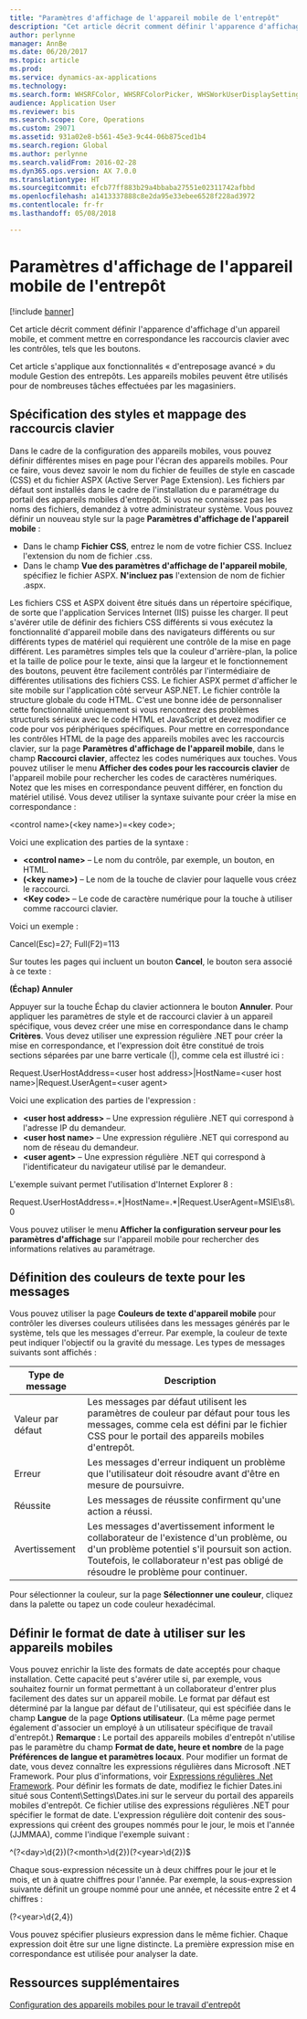 ```yaml
---
title: "Paramètres d'affichage de l'appareil mobile de l'entrepôt"
description: "Cet article décrit comment définir l'apparence d'affichage d'un appareil mobile, et comment mettre en correspondance les raccourcis clavier avec les contrôles, tels que les boutons."
author: perlynne
manager: AnnBe
ms.date: 06/20/2017
ms.topic: article
ms.prod: 
ms.service: dynamics-ax-applications
ms.technology: 
ms.search.form: WHSRFColor, WHSRFColorPicker, WHSWorkUserDisplaySettings
audience: Application User
ms.reviewer: bis
ms.search.scope: Core, Operations
ms.custom: 29071
ms.assetid: 931a02e8-b561-45e3-9c44-06b875ced1b4
ms.search.region: Global
ms.author: perlynne
ms.search.validFrom: 2016-02-28
ms.dyn365.ops.version: AX 7.0.0
ms.translationtype: HT
ms.sourcegitcommit: efcb77ff883b29a4bbaba27551e02311742afbbd
ms.openlocfilehash: a1413337888c8e2da95e33ebee6528f228ad3972
ms.contentlocale: fr-fr
ms.lasthandoff: 05/08/2018

---
```


# <a name="warehouse-mobile-device-display-settings"></a>Paramètres d'affichage de l'appareil mobile de l'entrepôt

[!include [banner](../includes/banner.md)]

Cet article décrit comment définir l'apparence d'affichage d'un appareil mobile, et comment mettre en correspondance les raccourcis clavier avec les contrôles, tels que les boutons. 

Cet article s'applique aux fonctionnalités « d'entreposage avancé » du module Gestion des entrepôts. Les appareils mobiles peuvent être utilisés pour de nombreuses tâches effectuées par les magasiniers.

## <a name="specify-styles-and-map-keyboard-shortcuts"></a>Spécification des styles et mappage des raccourcis clavier
Dans le cadre de la configuration des appareils mobiles, vous pouvez définir différentes mises en page pour l'écran des appareils mobiles. Pour ce faire, vous devez savoir le nom du fichier de feuilles de style en cascade (CSS) et du fichier ASPX (Active Server Page Extension). Les fichiers par défaut sont installés dans le cadre de l'installation du e paramétrage du portail des appareils mobiles d'entrepôt. Si vous ne connaissez pas les noms des fichiers, demandez à votre administrateur système. Vous pouvez définir un nouveau style sur la page **Paramètres d'affichage de l'appareil mobile** :

-    Dans le champ **Fichier CSS**, entrez le nom de votre fichier CSS. Incluez l'extension du nom de fichier .css.
-   Dans le champ **Vue des paramètres d'affichage de l'appareil mobile**, spécifiez le fichier ASPX. **N'incluez pas** l'extension de nom de fichier .aspx.

Les fichiers CSS et ASPX doivent être situés dans un répertoire spécifique, de sorte que l'application Services Internet (IIS) puisse les charger. Il peut s'avérer utile de définir des fichiers CSS différents si vous exécutez la fonctionnalité d'appareil mobile dans des navigateurs différents ou sur différents types de matériel qui requièrent une contrôle de la mise en page différent. Les paramètres simples tels que la couleur d'arrière-plan, la police et la taille de police pour le texte, ainsi que la largeur et le fonctionnement des boutons, peuvent être facilement contrôlés par l'intermédiaire de différentes utilisations des fichiers CSS. Le fichier ASPX permet d'afficher le site mobile sur l'application côté serveur ASP.NET. Le fichier contrôle la structure globale du code HTML. C'est une bonne idée de personnaliser cette fonctionnalité uniquement si vous rencontrez des problèmes structurels sérieux avec le code HTML et JavaScript et devez modifier ce code pour vos périphériques spécifiques. Pour mettre en correspondance les contrôles HTML de la page des appareils mobiles avec les raccourcis clavier, sur la page **Paramètres d'affichage de l'appareil mobile**, dans le champ **Raccourci clavier**, affectez les codes numériques aux touches. Vous pouvez utiliser le menu **Afficher des codes pour les raccourcis clavier** de l'appareil mobile pour rechercher les codes de caractères numériques. Notez que les mises en correspondance peuvent différer, en fonction du matériel utilisé. Vous devez utiliser la syntaxe suivante pour créer la mise en correspondance :

&lt;control name&gt;(&lt;key name&gt;)=&lt;key code&gt;;

Voici une explication des parties de la syntaxe :

-   **&lt;control name&gt;** – Le nom du contrôle, par exemple, un bouton, en HTML.
-   **(&lt;key name&gt;)** – Le nom de la touche de clavier pour laquelle vous créez le raccourci.
-   **&lt;Key code&gt;** – Le code de caractère numérique pour la touche à utiliser comme raccourci clavier.

Voici un exemple :

Cancel(Esc)=27; Full(F2)=113

Sur toutes les pages qui incluent un bouton **Cancel**, le bouton sera associé à ce texte :

**(Échap) Annuler**

Appuyer sur la touche Échap du clavier actionnera le bouton **Annuler**. Pour appliquer les paramètres de style et de raccourci clavier à un appareil spécifique, vous devez créer une mise en correspondance dans le champ **Critères**. Vous devez utiliser une expression régulière .NET pour créer la mise en correspondance, et l'expression doit être constitué de trois sections séparées par une barre verticale (|), comme cela est illustré ici :

Request.UserHostAddress=&lt;user host address&gt;|HostName=&lt;user host name&gt;|Request.UserAgent=&lt;user agent&gt;

Voici une explication des parties de l'expression :

-   **&lt;user host address&gt;** – Une expression régulière .NET qui correspond à l'adresse IP du demandeur.
-   **&lt;user host name&gt;** – Une expression régulière .NET qui correspond au nom de réseau du demandeur.
-   **&lt;user agent&gt;** – Une expression régulière .NET qui correspond à l'identificateur du navigateur utilisé par le demandeur.

L'exemple suivant permet l'utilisation d'Internet Explorer 8 :

Request.UserHostAddress=.\*|HostName=.\*|Request.UserAgent=MSIE\\s8\\.0

Vous pouvez utiliser le menu **Afficher la configuration serveur pour les paramètres d'affichage** sur l'appareil mobile pour rechercher des informations relatives au paramétrage.

## <a name="define-text-colors-for-messages"></a>Définition des couleurs de texte pour les messages
Vous pouvez utiliser la page **Couleurs de texte d'appareil mobile** pour contrôler les diverses couleurs utilisées dans les messages générés par le système, tels que les messages d'erreur. Par exemple, la couleur de texte peut indiquer l'objectif ou la gravité du message. Les types de messages suivants sont affichés :

| Type de message | Description                                                                                                                                                                            |
|--------------|----------------------------------------------------------------------------------------------------------------------------------------------------------------------------------------|
| Valeur par défaut      | Les messages par défaut utilisent les paramètres de couleur par défaut pour tous les messages, comme cela est défini par le fichier CSS pour le portail des appareils mobiles d'entrepôt.                                                   |
| Erreur        | Les messages d'erreur indiquent un problème que l'utilisateur doit résoudre avant d'être en mesure de poursuivre.                                                                                             |
| Réussite      | Les messages de réussite confirment qu'une action a réussi.                                                                                                                                |
| Avertissement      | Les messages d'avertissement informent le collaborateur de l'existence d'un problème, ou d'un problème potentiel s'il poursuit son action. Toutefois, le collaborateur n'est pas obligé de résoudre le problème pour continuer. |

Pour sélectionner la couleur, sur la page **Sélectionner une couleur**, cliquez dans la palette ou tapez un code couleur hexadécimal.

## <a name="define-the-date-format-to-use-on-mobile-devices"></a>Définir le format de date à utiliser sur les appareils mobiles
Vous pouvez enrichir la liste des formats de date acceptés pour chaque installation. Cette capacité peut s'avérer utile si, par exemple, vous souhaitez fournir un format permettant à un collaborateur d'entrer plus facilement des dates sur un appareil mobile. Le format par défaut est déterminé par la langue par défaut de l'utilisateur, qui est spécifiée dans le champ **Langue** de la page **Options utilisateur**. (La même page permet également d'associer un employé à un utilisateur spécifique de travail d'entrepôt.) **Remarque :** Le portail des appareils mobiles d'entrepôt n'utilise pas le paramètre du champ **Format de date, heure et nombre** de la page **Préférences de langue et paramètres locaux**. Pour modifier un format de date, vous devez connaître les expressions régulières dans Microsoft .NET Framework. Pour plus d'informations, voir [Expressions régulières .Net Framework](http://go.microsoft.com/fwlink/?LinkId=391260). Pour définir les formats de date, modifiez le fichier Dates.ini situé sous Content\\Settings\\Dates.ini sur le serveur du portail des appareils mobiles d'entrepôt. Ce fichier utilise des expressions régulières .NET pour spécifier le format de date. L'expression régulière doit contenir des sous-expressions qui créent des groupes nommés pour le jour, le mois et l'année (JJMMAA), comme l'indique l'exemple suivant :

^(?&lt;day&gt;\\d{2})(?&lt;month&gt;\\d{2})(?&lt;year&gt;\\d{2})$

Chaque sous-expression nécessite un à deux chiffres pour le jour et le mois, et un à quatre chiffres pour l'année. Par exemple, la sous-expression suivante définit un groupe nommé pour une année, et nécessite entre 2 et 4 chiffres :

(?&lt;year&gt;\\d{2,4})

Vous pouvez spécifier plusieurs expression dans le même fichier. Chaque expression doit être sur une ligne distincte. La première expression mise en correspondance est utilisée pour analyser la date.

<a name="additional-resources"></a>Ressources supplémentaires
--------

[Configuration des appareils mobiles pour le travail d'entrepôt](configure-mobile-devices-warehouse.md)





